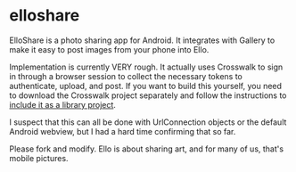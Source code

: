 elloshare
=========

ElloShare is a photo sharing app for Android.  It integrates with Gallery to make it easy to post images from your phone
into Ello.

Implementation is currently VERY rough.  It actually uses Crosswalk to sign in through a browser session to collect the
necessary tokens to authenticate, upload, and post.  If you want to build this yourself, you need to download the Crosswalk
project separately and follow the instructions to [include it as a library project](https://crosswalk-project.org/#documentation/embedding_crosswalk).

I suspect that this can all be done with UrlConnection objects or the default Android webview, but I had a hard time confirming that so far.

Please fork and modify.  Ello is about sharing art, and for many of us, that's mobile pictures.
